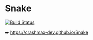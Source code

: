 # Snake

[![Build Status](https://travis-ci.org/crashmax-dev/Snake.svg?branch=main)](https://travis-ci.org/crashmax-dev/Snake)

➡️ https://crashmax-dev.github.io/Snake